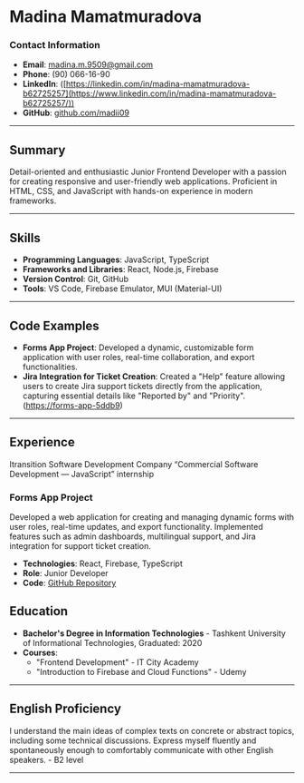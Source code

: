 # Madina Mamatmuradova

### Contact Information
- **Email**: madina.m.9509@gmail.com
- **Phone**: (90) 066-16-90
- **LinkedIn**: ([https://linkedin.com/in/madina-mamatmuradova-b62725257](https://www.linkedin.com/in/madina-mamatmuradova-b62725257/))
- **GitHub**: [github.com/madii09](https://github.com/madii09)

---

## Summary
Detail-oriented and enthusiastic Junior Frontend Developer with a passion for creating responsive and user-friendly web applications. Proficient in HTML, CSS, and JavaScript with hands-on experience in modern frameworks. 

---

## Skills
- **Programming Languages**: JavaScript, TypeScript
- **Frameworks and Libraries**: React, Node.js, Firebase
- **Version Control**: Git, GitHub
- **Tools**: VS Code, Firebase Emulator, MUI (Material-UI)

---

## Code Examples
- **Forms App Project**: Developed a dynamic, customizable form application with user roles, real-time collaboration, and export functionalities.
- **Jira Integration for Ticket Creation**: Created a "Help" feature allowing users to create Jira support tickets directly from the application, capturing essential details like "Reported by" and "Priority". ([https://forms-app-5ddb9](https://forms-app-5ddb9.web.app/))

---

## Experience
Itransition Software Development Company
“Commercial Software Development — JavaScript” internship
### Forms App Project
Developed a web application for creating and managing dynamic forms with user roles, real-time updates, and export functionality. Implemented features such as admin dashboards, multilingual support, and Jira integration for support ticket creation. 
- **Technologies**: React, Firebase, TypeScript
- **Role**: Junior Developer
- **Code**: [GitHub Repository](https://github.com/madii09/forms-app)



## Education
- **Bachelor's Degree in Information Technologies** - Tashkent University of Informational Technologies, Graduated: 2020
- **Courses**: 
  - "Frontend Development" - IT City Academy
  - "Introduction to Firebase and Cloud Functions" - Udemy

---

## English Proficiency
I understand the main ideas of complex texts on concrete or abstract topics, including some technical discussions. Express myself fluently and spontaneously enough to comfortably communicate with other English speakers. - B2 level

---


